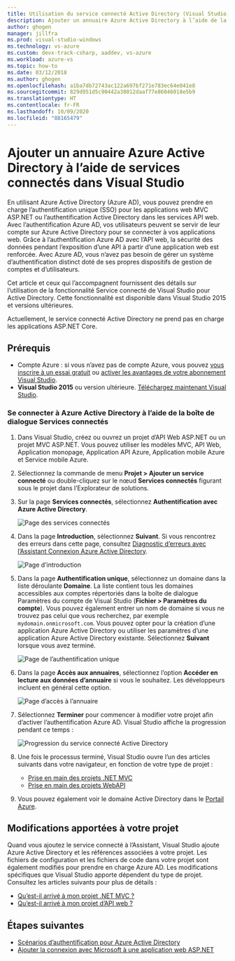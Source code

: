 ```yaml
---
title: Utilisation du service connecté Active Directory (Visual Studio)
description: Ajouter un annuaire Azure Active Directory à l’aide de la boîte de dialogue Visual Studio Ajouter des services connectés
author: ghogen
manager: jillfra
ms.prod: visual-studio-windows
ms.technology: vs-azure
ms.custom: devx-track-csharp, aaddev, vs-azure
ms.workload: azure-vs
ms.topic: how-to
ms.date: 03/12/2018
ms.author: ghogen
ms.openlocfilehash: a1ba7db72743ac122a697bf271e783ec64e041e8
ms.sourcegitcommit: 829d951d5c90442a38012daaf77e86046018e5b9
ms.translationtype: HT
ms.contentlocale: fr-FR
ms.lasthandoff: 10/09/2020
ms.locfileid: "88165479"
---
```

# <a name="add-an-azure-active-directory-by-using-connected-services-in-visual-studio"></a>Ajouter un annuaire Azure Active Directory à l’aide de services connectés dans Visual Studio

En utilisant Azure Active Directory (Azure AD), vous pouvez prendre en charge l’authentification unique (SSO) pour les applications web MVC ASP.NET ou l’authentification Active Directory dans les services API web. Avec l’authentification Azure AD, vos utilisateurs peuvent se servir de leur compte sur Azure Active Directory pour se connecter à vos applications web. Grâce à l’authentification Azure AD avec l’API web, la sécurité des données pendant l’exposition d’une API à partir d’une application web est renforcée. Avec Azure AD, vous n’avez pas besoin de gérer un système d’authentification distinct doté de ses propres dispositifs de gestion de comptes et d’utilisateurs.

Cet article et ceux qui l’accompagnent fournissent des détails sur l’utilisation de la fonctionnalité Service connecté de Visual Studio pour Active Directory. Cette fonctionnalité est disponible dans Visual Studio 2015 et versions ultérieures.

Actuellement, le service connecté Active Directory ne prend pas en charge les applications ASP.NET Core.

## <a name="prerequisites"></a>Prérequis

- Compte Azure : si vous n’avez pas de compte Azure, vous pouvez [vous inscrire à un essai gratuit](https://azure.microsoft.com/pricing/free-trial/?WT.mc_id=A261C142F) ou [activer les avantages de votre abonnement Visual Studio](https://azure.microsoft.com/pricing/member-offers/msdn-benefits-details/?WT.mc_id=A261C142F).
- **Visual Studio 2015** ou version ultérieure. [Téléchargez maintenant Visual Studio](https://aka.ms/vsdownload?utm_source=mscom&utm_campaign=msdocs).

### <a name="connect-to-azure-active-directory-using-the-connected-services-dialog"></a>Se connecter à Azure Active Directory à l’aide de la boîte de dialogue Services connectés

1. Dans Visual Studio, créez ou ouvrez un projet d’API Web ASP.NET ou un projet MVC ASP.NET. Vous pouvez utiliser les modèles MVC, API Web, Application monopage, Application API Azure, Application mobile Azure et Service mobile Azure.

1. Sélectionnez la commande de menu **Projet > Ajouter un service connecté** ou double-cliquez sur le nœud **Services connectés** figurant sous le projet dans l’Explorateur de solutions.

1. Sur la page **Services connectés**, sélectionnez **Authentification avec Azure Active Directory**.

    ![Page des services connectés](./media/vs-azure-active-directory/connected-services-add-active-directory.png)

1. Dans la page **Introduction**, sélectionnez **Suivant**. Si vous rencontrez des erreurs dans cette page, consultez [Diagnostic d’erreurs avec l’Assistant Connexion Azure Active Directory](vs-active-directory-error.md).

    ![Page d’introduction](./media/vs-azure-active-directory/configure-azure-ad-wizard-1.png)

1. Dans la page **Authentification unique**, sélectionnez un domaine dans la liste déroulante **Domaine**. La liste contient tous les domaines accessibles aux comptes répertoriés dans la boîte de dialogue Paramètres du compte de Visual Studio (**Fichier > Paramètres du compte**). Vous pouvez également entrer un nom de domaine si vous ne trouvez pas celui que vous recherchez, par exemple `mydomain.onmicrosoft.com`. Vous pouvez opter pour la création d’une application Azure Active Directory ou utiliser les paramètres d’une application Azure Active Directory existante. Sélectionnez **Suivant** lorsque vous avez terminé.

    ![Page de l’authentification unique](./media/vs-azure-active-directory/configure-azure-ad-wizard-2.png)

1. Dans la page **Accès aux annuaires**, sélectionnez l’option **Accéder en lecture aux données d’annuaire** si vous le souhaitez. Les développeurs incluent en général cette option.

    ![Page d’accès à l’annuaire](./media/vs-azure-active-directory/configure-azure-ad-wizard-3.png)

1. Sélectionnez **Terminer** pour commencer à modifier votre projet afin d’activer l’authentification Azure AD. Visual Studio affiche la progression pendant ce temps :

    ![Progression du service connecté Active Directory](./media/vs-azure-active-directory/active-directory-connected-service-output.png)

1. Une fois le processus terminé, Visual Studio ouvre l’un des articles suivants dans votre navigateur, en fonction de votre type de projet :

    - [Prise en main des projets .NET MVC](vs-active-directory-dotnet-getting-started.md)
    - [Prise en main des projets WebAPI](vs-active-directory-webapi-getting-started.md)

1. Vous pouvez également voir le domaine Active Directory dans le [Portail Azure](https://go.microsoft.com/fwlink/p/?LinkID=525040).

## <a name="how-your-project-is-modified"></a>Modifications apportées à votre projet

Quand vous ajoutez le service connecté à l’Assistant, Visual Studio ajoute Azure Active Directory et les références associées à votre projet. Les fichiers de configuration et les fichiers de code dans votre projet sont également modifiés pour prendre en charge Azure AD. Les modifications spécifiques que Visual Studio apporte dépendent du type de projet. Consultez les articles suivants pour plus de détails :

- [Qu’est-il arrivé à mon projet .NET MVC ?](vs-active-directory-dotnet-what-happened.md)
- [Qu’est-il arrivé à mon projet d’API web ?](vs-active-directory-webapi-what-happened.md)

## <a name="next-steps"></a>Étapes suivantes

- [Scénarios d’authentification pour Azure Active Directory](./authentication-vs-authorization.md)
- [Ajouter la connexion avec Microsoft à une application web ASP.NET](quickstart-v2-aspnet-webapp.md)